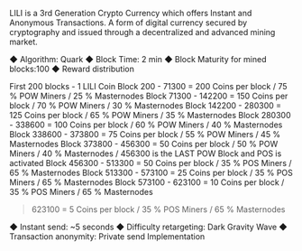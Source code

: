 LILI is a 3rd Generation Crypto Currency which offers Instant and Anonymous Transactions. A form of digital currency secured by cryptography and issued through a decentralized and advanced mining market.

◆  Algorithm: Quark
◆  Block Time: 2 min
◆  Block Maturity for mined blocks:100
◆  Reward distribution

First 200 blocks - 1 LILI Coin
Block 200 - 71300 = 200 Coins per block / 75 % POW Miners / 25 % Masternodes
Block 71300 - 142200 = 150 Coins per block / 70 % POW Miners / 30 % Masternodes
Block 142200 - 280300 = 125 Coins per block / 65 % POW Miners / 35 % Masternodes
Block 280300 - 338600 = 100 Coins per block / 60 % POW Miners / 40 % Masternodes
Block 338600 - 373800 = 75 Coins per block / 55 % POW Miners / 45 % Masternodes
Block 373800 - 456300 = 50 Coins per block / 50 % POW Miners / 40 % Masternodes / 456300 is the LAST POW Block and POS is activated
Block 456300 - 513300 = 50 Coins per block / 35 % POS Miners / 65 % Masternodes 
Block 513300 - 573100 = 25 Coins per block / 35 % POS Miners / 65 % Masternodes 
Block 573100 - 623100 = 10 Coins per block / 35 % POS Miners / 65 % Masternodes 
>623100 = 5 Coins per block / 35 % POS Miners / 65 % Masternodes 

◆  Instant send: ~5 seconds
◆  Difficulty retargeting: Dark Gravity Wave
◆  Transaction anonymity: Private send Implementation
